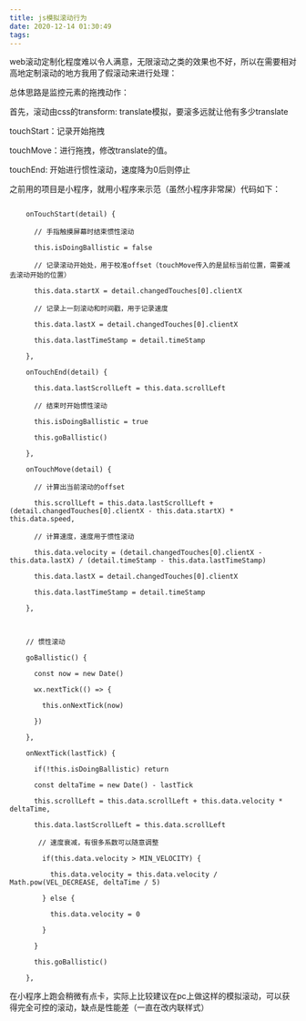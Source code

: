 ```yaml
---
title: js模拟滚动行为
date: 2020-12-14 01:30:49
tags:
---
```

web滚动定制化程度难以令人满意，无限滚动之类的效果也不好，所以在需要相对高地定制滚动的地方我用了假滚动来进行处理：

总体思路是监控元素的拖拽动作：

首先，滚动由css的transform: translate模拟，要滚多远就让他有多少translate

touchStart：记录开始拖拽

touchMove：进行拖拽，修改translate的值。

touchEnd: 开始进行惯性滚动，速度降为0后则停止

之前用的项目是小程序，就用小程序来示范（虽然小程序非常屎）代码如下：

```

    onTouchStart(detail) {

      // 手指触摸屏幕时结束惯性滚动

      this.isDoingBallistic = false

      // 记录滚动开始处，用于校准offset（touchMove传入的是鼠标当前位置，需要减去滚动开始的位置）

      this.data.startX = detail.changedTouches[0].clientX

      // 记录上一刻滚动和时间戳，用于记录速度

      this.data.lastX = detail.changedTouches[0].clientX

      this.data.lastTimeStamp = detail.timeStamp

    },

    onTouchEnd(detail) {

      this.data.lastScrollLeft = this.data.scrollLeft

      // 结束时开始惯性滚动

      this.isDoingBallistic = true

      this.goBallistic()

    },

    onTouchMove(detail) {

      // 计算出当前滚动的offset

      this.scrollLeft = this.data.lastScrollLeft + (detail.changedTouches[0].clientX - this.data.startX) * this.data.speed,

      // 计算速度，速度用于惯性滚动

      this.data.velocity = (detail.changedTouches[0].clientX - this.data.lastX) / (detail.timeStamp - this.data.lastTimeStamp)

      this.data.lastX = detail.changedTouches[0].clientX

      this.data.lastTimeStamp = detail.timeStamp

    },



    // 惯性滚动

    goBallistic() {

      const now = new Date()

      wx.nextTick(() => {

        this.onNextTick(now)

      })

    },

    onNextTick(lastTick) {

      if(!this.isDoingBallistic) return

      const deltaTime = new Date() - lastTick

      this.scrollLeft = this.data.scrollLeft + this.data.velocity * deltaTime,

      this.data.lastScrollLeft = this.data.scrollLeft

       // 速度衰减，有很多系数可以随意调整

        if(this.data.velocity > MIN_VELOCITY) {

          this.data.velocity = this.data.velocity / Math.pow(VEL_DECREASE, deltaTime / 5)

        } else {

          this.data.velocity = 0

        }

      }

      this.goBallistic()

    },

```

在小程序上跑会稍微有点卡，实际上比较建议在pc上做这样的模拟滚动，可以获得完全可控的滚动，缺点是性能差（一直在改内联样式）